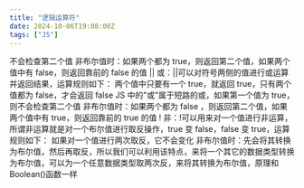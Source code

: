 ```yaml
---
title: "逻辑运算符"
date: 2024-10-06T19:08:00Z
tags: ["JS"]
---
```


不会检查第二个值
非布尔值时：如果两个都为 true，则返回第二个值，如果两个值中有 false，则返回靠前的 false 的值
|| 或：||可以对符号两侧的值进行或运算并返回结果，运算规则如下：
两个值中只要有一个 true，就返回 true，只有两个值都为 false，才会返回 false
JS 中的"或"属于短路的或，如果第一个值为 true，则不会检查第二个值
非布尔值时：如果两个都为 false ，则返回第二个值，如果两个值中有 true，则返回靠前的 true 的值
! 非：!可以用来对一个值进行非运算，所谓非运算就是对一个布尔值进行取反操作，true 变 false，false 变 true，运算规则如下：
如果对一个值进行两次取反，它不会变化
非布尔值时：先会将其转换为布尔值，然后再取反，所以我们可以利用该特点，来将一个其它的数据类型转换为布尔值，可以为一个任意数据类型取两次反，来将其转换为布尔值，原理和 Boolean()函数一样
